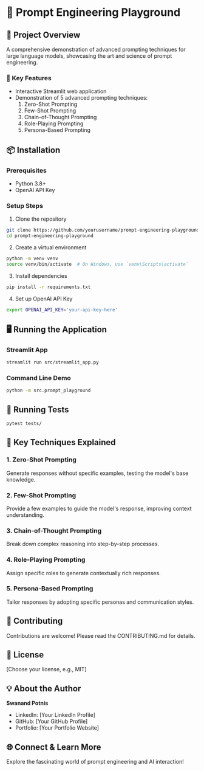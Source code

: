 # 🧠 Prompt Engineering Playground

## 🌟 Project Overview
A comprehensive demonstration of advanced prompting techniques for large language models, showcasing the art and science of prompt engineering.

### 🚀 Key Features
- Interactive Streamlit web application
- Demonstration of 5 advanced prompting techniques:
  1. Zero-Shot Prompting
  2. Few-Shot Prompting
  3. Chain-of-Thought Prompting
  4. Role-Playing Prompting
  5. Persona-Based Prompting

## 📦 Installation

### Prerequisites
- Python 3.8+
- OpenAI API Key

### Setup Steps
1. Clone the repository
```bash
git clone https://github.com/yourusername/prompt-engineering-playground.git
cd prompt-engineering-playground
```

2. Create a virtual environment
```bash
python -m venv venv
source venv/bin/activate  # On Windows, use `venv\Scripts\activate`
```

3. Install dependencies
```bash
pip install -r requirements.txt
```

4. Set up OpenAI API Key
```bash
export OPENAI_API_KEY='your-api-key-here'
```

## 🖥️ Running the Application

### Streamlit App
```bash
streamlit run src/streamlit_app.py
```

### Command Line Demo
```bash
python -m src.prompt_playground
```

## 🧪 Running Tests
```bash
pytest tests/
```

## 📝 Key Techniques Explained

### 1. Zero-Shot Prompting
Generate responses without specific examples, testing the model's base knowledge.

### 2. Few-Shot Prompting
Provide a few examples to guide the model's response, improving context understanding.

### 3. Chain-of-Thought Prompting
Break down complex reasoning into step-by-step processes.

### 4. Role-Playing Prompting
Assign specific roles to generate contextually rich responses.

### 5. Persona-Based Prompting
Tailor responses by adopting specific personas and communication styles.

## 🤝 Contributing
Contributions are welcome! Please read the CONTRIBUTING.md for details.

## 📄 License
[Choose your license, e.g., MIT]

## 💡 About the Author
**Swanand Potnis**
- LinkedIn: [Your LinkedIn Profile]
- GitHub: [Your GitHub Profile]
- Portfolio: [Your Portfolio Website]

## 🌐 Connect & Learn More
Explore the fascinating world of prompt engineering and AI interaction!